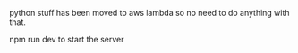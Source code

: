 python stuff has been moved to aws lambda so no need to do anything with that.

npm run dev to start the server
